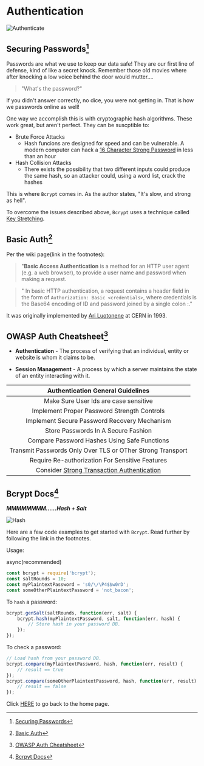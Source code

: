 # Authentication

![Authenticate](https://encrypted-tbn0.gstatic.com/images?q=tbn:ANd9GcSrFB5CGTgUx24ruPgV9qfhbRgK8yUoM4H6fg&usqp=CAU)

## Securing Passwords[^1]

Passwords are what we use to keep our data safe!  They are our first line of defense, kind of like a secret knock.  Remember those old movies where after knocking a low voice behind the door would mutter....
> "What's the password?"

If you didn't answer correctly, no dice, you were not getting in.  That is how we passwords online as well!

One way we accomplish this is with cryptographic hash algorithms.  These work great, but aren't perfect.  They can be suscptible to:
- Brute Force Attacks
  - Hash funcions are designed for speed and can be vulnerable. A modern computer can hack a [16 Character Strong Password](https://thehackernews.com/2013/05/cracking-16-character-strong-passwords.html) in less than an hour
- Hash Collision Attacks
  - There exists the possibility that two different inputs could produce the same hash, so an attacker could, using a word list, crack the hashes

This is where `Bcrypt` comes in.  As the author states, "It's slow, and strong as hell".

To overcome the issues described above, `Bcrypt` uses a technique called [Key Stretching](https://en.wikipedia.org/wiki/Key_stretching).  

## Basic Auth[^2]

Per the wiki page(link in the footnotes):

> "**Basic Access Authentication** is a method for an HTTP user agent (e.g. a web browser), to provide a user name and password when making a request.

> " In basic HTTP authentication, a request contains a header field in the form of `Authorization: Basic <credentials>`, where credentials is the Base64 encoding of ID and password joined by a single colon :."

It was originally implemented by [Ari Luotonene](https://en.wikipedia.org/wiki/Ari_Luotonen) at CERN in 1993.

## OWASP Auth Cheatsheet[^3]

- **Authentication** - The process of verifying that an individual, entity or website is whom it claims to be.

- **Session Management** - A process by which a server maintains the state of an entity interacting with it.

|Authentication General Guidelines|
|:---:|
|Make Sure User Ids are case sensitive|
|Implement Proper Password Strength Controls|
|Implement Secure Password Recovery Mechanism|
|Store Passwords In A Secure Fashion|
|Compare Password Hashes Using Safe Functions|
|Transmit Passwords Only Over TLS or OTher Strong Transport|
|Require Re-authorization For Sensitive Features|
|Consider [Strong Transaction Authentication](https://cheatsheetseries.owasp.org/cheatsheets/Transaction_Authorization_Cheat_Sheet.html)|

## Bcrypt Docs[^4]

_**MMMMMMMM......Hash + Salt**_

![Hash](https://encrypted-tbn0.gstatic.com/images?q=tbn:ANd9GcRAWGfmVs0JNR_rDukJ_hGZxQlKQqiGqItEMw&usqp=CAU)

Here are a few code examples to get started with `Bcrypt`.  Read further by following the link in the footnotes.

Usage:

async(recommended)
``` JavaScript
const bcrypt = require('bcrypt');
const saltRounds = 10;
const myPlaintextPassword = 's0/\/\P4$$w0rD';
const someOtherPlaintextPassword = 'not_bacon';
```

To `hash` a password:

```JavaScript
bcrypt.genSalt(saltRounds, function(err, salt) {
    bcrypt.hash(myPlaintextPassword, salt, function(err, hash) {
        // Store hash in your password DB.
    });
});
```

To check a password:

```JavaScript
// Load hash from your password DB.
bcrypt.compare(myPlaintextPassword, hash, function(err, result) {
    // result == true
});
bcrypt.compare(someOtherPlaintextPassword, hash, function(err, result) {
    // result == false
});
```
Click [HERE](README.md) to go back to the home page.

[^1]: [Securing Passwords](https://thehackernews.com/2014/04/securing-passwords-with-bcrypt-hashing.html)

[^2]: [Basic Auth](https://en.wikipedia.org/wiki/Basic_access_authentication)

[^3]: [OWASP Auth Cheatsheet](https://www.owasp.org/index.php/Authentication_Cheat_Sheet)

[^4]: [Bcrpyt Docs](https://www.npmjs.com/package/bcrypt)
